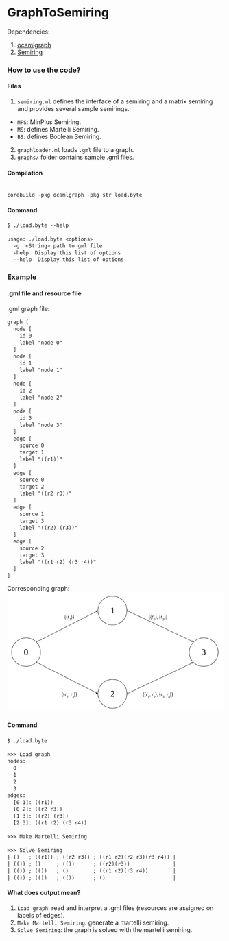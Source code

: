 GraphToSemiring
===============

Dependencies:

1. [ocamlgraph](https://github.com/backtracking/ocamlgraph)
2. [Semiring](https://github.com/kalasoo/Semiring)


### How to use the code?

#### Files

1. `semiring.ml` defines the interface of a semiring and a matrix semiring and provides several sample semirings.
  * `MPS`: MinPlus Semiring.
  * `MS`: defines Martelli Semiring.
  * `BS`: defines Boolean Semiring.
2. `graphloader.ml` loads `.gml` file to a graph.
3. `graphs/` folder contains sample .gml files.

#### Compilation

```shell

corebuild -pkg ocamlgraph -pkg str load.byte

```

#### Command

```shell
$ ./load.byte --help

usage: ./load.byte <options>
  -g  <String> path to gml file
  -help  Display this list of options
  --help  Display this list of options
```

### Example

#### .gml file and resource file

.gml graph file:
```gml
graph [
  node [
    id 0
    label "node 0"
  ]
  node [
    id 1
    label "node 1"
  ]
  node [
    id 2
    label "node 2"
  ]
  node [
    id 3
    label "node 3"
  ]
  edge [
    source 0
    target 1
    label "((r1))"
  ]
  edge [
    source 0
    target 2
    label "((r2 r3))"
  ]
  edge [
    source 1
    target 3
    label "((r2) (r3))"
  ]
  edge [
    source 2
    target 3
    label "((r1 r2) (r3 r4))"
  ]
]
```

Corresponding graph:
![basic_graph](graphs/basic.png)

#### Command
```
$ ./load.byte

>>> Load graph
nodes:
  0
  1
  2
  3
edges:
  [0 1]: ((r1))
  [0 2]: ((r2 r3))
  [1 3]: ((r2) (r3))
  [2 3]: ((r1 r2) (r3 r4))

>>> Make Martelli Semiring

>>> Solve Semiring
| ()   ; ((r1)) ; ((r2 r3)) ; ((r1 r2)(r2 r3)(r3 r4)) |
| (()) ; ()     ; (())      ; ((r2)(r3))              |
| (()) ; (())   ; ()        ; ((r1 r2)(r3 r4))        |
| (()) ; (())   ; (())      ; ()                      |
```

#### What does output mean?

1. `Load graph`: read and interpret a .gml files (resources are assigned on labels of edges).
2. `Make Martelli Semiring`: generate a martelli semiring.
3. `Solve Semiring`: the graph is solved with the martelli semiring.

